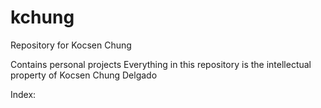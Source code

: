 kchung
======
Repository for Kocsen Chung

Contains personal projects 
Everything in this repository is the intellectual property of Kocsen Chung
Delgado

Index:

